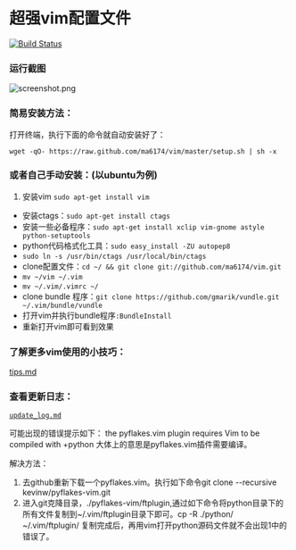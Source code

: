 # 超强vim配置文件

[![Build Status](https://travis-ci.org/ma6174/vim.png?branch=master)](https://travis-ci.org/ma6174/vim)

### 运行截图

![screenshot.png](screenshot.png)

### 简易安装方法：

打开终端，执行下面的命令就自动安装好了：

`wget -qO- https://raw.github.com/ma6174/vim/master/setup.sh | sh -x`

### 或者自己手动安装：(以ubuntu为例)

1. 安装vim `sudo apt-get install vim`
- 安装ctags：`sudo apt-get install ctags`
- 安装一些必备程序：`sudo apt-get install xclip vim-gnome astyle python-setuptools`
- python代码格式化工具：`sudo easy_install -ZU autopep8`
- `sudo ln -s /usr/bin/ctags /usr/local/bin/ctags`
- clone配置文件：`cd ~/ && git clone git://github.com/ma6174/vim.git`
- `mv ~/vim ~/.vim`
- `mv ~/.vim/.vimrc ~/`
- clone bundle 程序：`git clone https://github.com/gmarik/vundle.git ~/.vim/bundle/vundle`
- 打开vim并执行bundle程序`:BundleInstall`
- 重新打开vim即可看到效果

### 了解更多vim使用的小技巧：

[tips.md](tips.md)

### 查看更新日志：

[`update_log.md`](update_log.md)

可能出现的错误提示如下：
the pyflakes.vim plugin requires Vim to be compiled with +python
大体上的意思是pyflakes.vim插件需要编译。

解决方法：
1. 去github重新下载一个pyflakes.vim。执行如下命令git clone --recursive kevinw/pyflakes-vim.git
2. 进入git克降目录，./pyflakes-vim/ftplugin,通过如下命令将python目录下的所有文件复制到~/.vim/ftplugin目录下即可。cp -R ./python/  ~/.vim/ftplugin/ 复制完成后，再用vim打开python源码文件就不会出现1中的错误了。
